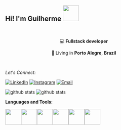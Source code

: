 <h2> Hi! I'm Guilherme <img src="https://media.giphy.com/media/fUkC9LzRyIxJhYPASn/giphy.gif" width="50"></h2>
<br>
<p align="center">
  💻 <b>Fullstack developer</b> &nbsp;
</p>
<p align="center">
  📌 Living in <b>Porto Alegre</b>, <b>Brazil</b> &nbsp;
</p>



<br>
<div align="left">

<i>Let's Connect:</i><br>

<a href="https://www.linkedin.com/in/g-asantos/" target="_blank"><img src="https://img.shields.io/badge/LinkedIn-%230077B5.svg?&style=flat-square&logo=linkedin&logoColor=white" alt="LinkedIn"></a>
<a href="https://www.instagram.com/gdsants/" target="_blank"><img src="https://img.shields.io/badge/Instagram-%23E4405F.svg?&style=flat-square&logo=instagram&logoColor=white" alt="Instagram"></a>
<a href="mailto:g_asantos@hotmail.com" target="_blank">
    <img alt="Email" src="https://img.shields.io/badge/-Gmail-red?style=flat&logo=Gmail&logoColor=white"/> 
  </a>

</div>

![github stats](https://github-readme-stats.vercel.app/api?username=g-asantos&show_icons=true)
![github stats](https://github-readme-stats.vercel.app/api/top-langs/?username=g-asantos&show_icons=true)

**Languages and Tools:** 

<p align="left">
  <img src="https://media3.giphy.com/media/kdFc8fubgS31b8DsVu/giphy.webp" width="50"><img src="https://media3.giphy.com/media/ln7z2eWriiQAllfVcn/200w.webp" width="50"><img src="https://miro.medium.com/max/816/1*mn6bOs7s6Qbao15PMNRyOA.png" width="50"><img src="https://i.giphy.com/media/eNAsjO55tPbgaor7ma/200w.webp" width="50"><img src="https://i.giphy.com/media/IdyAQJVN2kVPNUrojM/200.webp" width="50"><img src="https://media.giphy.com/media/KzJkzjggfGN5Py6nkT/giphy.gif" width="50">
  
</p>


